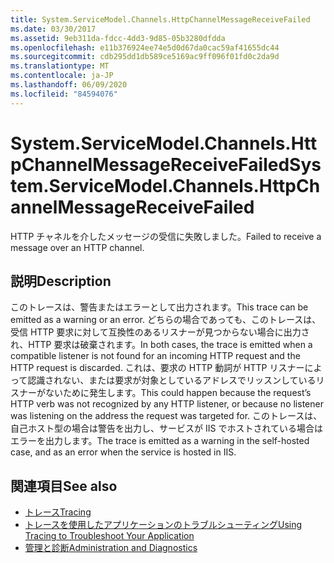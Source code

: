 ```yaml
---
title: System.ServiceModel.Channels.HttpChannelMessageReceiveFailed
ms.date: 03/30/2017
ms.assetid: 9eb311da-fdcc-4dd3-9d85-05b3280dfdda
ms.openlocfilehash: e11b376924ee74e5d0d67da0cac59af41655dc44
ms.sourcegitcommit: cdb295dd1db589ce5169ac9ff096f01fd0c2da9d
ms.translationtype: MT
ms.contentlocale: ja-JP
ms.lasthandoff: 06/09/2020
ms.locfileid: "84594076"
---
```

# <a name="systemservicemodelchannelshttpchannelmessagereceivefailed"></a><span data-ttu-id="87d26-102">System.ServiceModel.Channels.HttpChannelMessageReceiveFailed</span><span class="sxs-lookup"><span data-stu-id="87d26-102">System.ServiceModel.Channels.HttpChannelMessageReceiveFailed</span></span>
<span data-ttu-id="87d26-103">HTTP チャネルを介したメッセージの受信に失敗しました。</span><span class="sxs-lookup"><span data-stu-id="87d26-103">Failed to receive a message over an HTTP channel.</span></span>  
  
## <a name="description"></a><span data-ttu-id="87d26-104">説明</span><span class="sxs-lookup"><span data-stu-id="87d26-104">Description</span></span>  
 <span data-ttu-id="87d26-105">このトレースは、警告またはエラーとして出力されます。</span><span class="sxs-lookup"><span data-stu-id="87d26-105">This trace can be emitted as a warning or an error.</span></span> <span data-ttu-id="87d26-106">どちらの場合であっても、このトレースは、受信 HTTP 要求に対して互換性のあるリスナーが見つからない場合に出力され、HTTP 要求は破棄されます。</span><span class="sxs-lookup"><span data-stu-id="87d26-106">In both cases, the trace is emitted when a compatible listener is not found for an incoming HTTP request and the HTTP request is discarded.</span></span> <span data-ttu-id="87d26-107">これは、要求の HTTP 動詞が HTTP リスナーによって認識されない、または要求が対象としているアドレスでリッスンしているリスナーがないために発生します。</span><span class="sxs-lookup"><span data-stu-id="87d26-107">This could happen because the request’s HTTP verb was not recognized by any HTTP listener, or because no listener was listening on the address the request was targeted for.</span></span> <span data-ttu-id="87d26-108">このトレースは、自己ホスト型の場合は警告を出力し、サービスが IIS でホストされている場合はエラーを出力します。</span><span class="sxs-lookup"><span data-stu-id="87d26-108">The trace is emitted as a warning in the self-hosted case, and as an error when the service is hosted in IIS.</span></span>  
  
## <a name="see-also"></a><span data-ttu-id="87d26-109">関連項目</span><span class="sxs-lookup"><span data-stu-id="87d26-109">See also</span></span>

- [<span data-ttu-id="87d26-110">トレース</span><span class="sxs-lookup"><span data-stu-id="87d26-110">Tracing</span></span>](index.md)
- [<span data-ttu-id="87d26-111">トレースを使用したアプリケーションのトラブルシューティング</span><span class="sxs-lookup"><span data-stu-id="87d26-111">Using Tracing to Troubleshoot Your Application</span></span>](using-tracing-to-troubleshoot-your-application.md)
- [<span data-ttu-id="87d26-112">管理と診断</span><span class="sxs-lookup"><span data-stu-id="87d26-112">Administration and Diagnostics</span></span>](../index.md)
